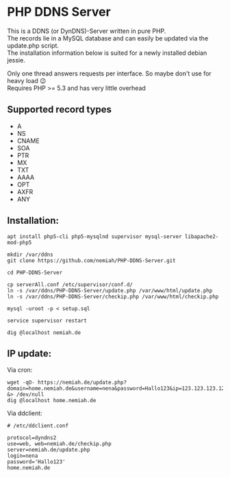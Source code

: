 PHP DDNS Server
==============

This is a DDNS (or DynDNS)-Server written in pure PHP.  
The records lie in a MySQL database and can easily be updated via the update.php script.  
The installation information below is suited for a newly installed debian jessie.  
  
Only one thread answers requests per interface. So maybe don't use for heavy load 😉  
Requires PHP >= 5.3 and has very little overhead

Supported record types
----------------------

* A
* NS
* CNAME
* SOA
* PTR
* MX
* TXT
* AAAA
* OPT
* AXFR
* ANY

Installation:
-------------
```
apt install php5-cli php5-mysqlnd supervisor mysql-server libapache2-mod-php5

mkdir /var/ddns
git clone https://github.com/nemiah/PHP-DDNS-Server.git

cd PHP-DDNS-Server

cp serverAll.conf /etc/supervisor/conf.d/
ln -s /var/ddns/PHP-DDNS-Server/update.php /var/www/html/update.php
ln -s /var/ddns/PHP-DDNS-Server/checkip.php /var/www/html/checkip.php

mysql -uroot -p < setup.sql

service supervisor restart

dig @localhost nemiah.de
```

IP update:
----------
Via cron:
```
wget -qO- https://nemiah.de/update.php?domain=home.nemiah.de&username=nena&password=Hallo123&ip=123.123.123.123 &> /dev/null
dig @localhost home.nemiah.de
```

Via ddclient:
```
# /etc/ddclient.conf

protocol=dyndns2
use=web, web=nemiah.de/checkip.php
server=nemiah.de/update.php
login=nena
password='Hallo123'
home.nemiah.de
```